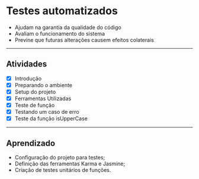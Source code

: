 # Testes automatizados

- Ajudam na garantia da qualidade do código
- Avaliam o funcionamento do sistema
- Previne que futuras alterações causem efeitos colaterais

----

## Atividades

- [x] Introdução
- [x] Preparando o ambiente
- [x] Setup do projeto
- [x] Ferramentas Utilizadas
- [x] Teste de função
- [x] Testando um caso de erro
- [x] Teste da função isUpperCase

----

## Aprendizado

- Configuração do projeto para testes;
- Definição das ferramentas Karma e Jasmine;
- Criação de testes unitários de funções.